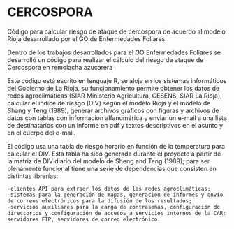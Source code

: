 # CERCOSPORA

Código para calcular riesgo de ataque de cercospora de acuerdo al modelo Rioja desarrollado por el GO de Enfermedades Foliares

Dentro de los trabajos desarrollados para el GO Enfermedades Foliares se desarrolló un código para realizar el cálculo del riesgo de ataque de Cercospora en remolacha azucarera

Este código está escrito en lenguaje R, se aloja en los sistemas informáticos del Gobierno de La Rioja, su funcionamiento permite obtener los datos de redes agroclimáticas (SIAR Ministerio Agricultura, CESENS, SIAR La Rioja), calcular el índice de riesgo (DIV) según el modelo Rioja y el modelo de Shang y Teng (1989), generar archivos gráficos con figuras y archivos de datos con tablas con información alfanumérica y enviar un e-mail a una lista de destinatarios con un informe en pdf y textos descriptivos en el asunto y en el cuerpo del e-mail.

El código usa una tabla de riesgo horario en función de la temperatura para calcular el DIV. Esta tabla ha sido generada durante el proyecto a partir de la matriz de DIV diario del modelo de Sheng and Teng (1989); para ser plenamente funcional tiene una serie de dependencias que consisten en distintas librerías:

    -clientes API para extraer los datos de las redes agroclimáticas;
    -sistemas para la generación de mapas, generación de informes y envío de correos electrónicos para la difusión de los resultados;
    -servicios auxiliares para la carga de contraseñas, configuración de directorios y configuración de accesos a servicios internos de la CAR: servidores FTP, servidores de correo electrónico.
